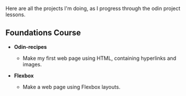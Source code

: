 Here are all the projects I'm doing, as I progress through the odin project lessons.

## Foundations Course

 -   **Odin-recipes**
    
	    -   Make my first web page using HTML, containing hyperlinks and images.
        
 -   **Flexbox**
    
	 -  Make a web page using Flexbox layouts.
